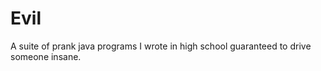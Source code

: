 Evil
====

A suite of prank java programs I wrote in high school guaranteed to drive someone insane.